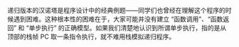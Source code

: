 递归版本的汉诺塔是程序设计中的经典例题——同学们也曾经在理解这个程序的时候遇到困难。这种根本性的困难在于，大家可能并没有建立 “函数调用”、“函数返回” 和 “单步执行” 的正确模型。如果我们清楚地认识到所谓单步执行，指的是从顶部的栈帧 PC 取一条指令执行，就不难用栈模拟递归程序。
